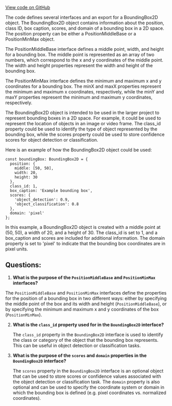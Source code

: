[View code on GitHub](https://github.com/wandb/weave/weave-js/src/core/_external/types/media.ts)

The code defines several interfaces and an export for a BoundingBox2D object. The BoundingBox2D object contains information about the position, class ID, box caption, scores, and domain of a bounding box in a 2D space. The position property can be either a PositionMiddleBase or a PositionMinMax object.

The PositionMiddleBase interface defines a middle point, width, and height for a bounding box. The middle point is represented as an array of two numbers, which correspond to the x and y coordinates of the middle point. The width and height properties represent the width and height of the bounding box.

The PositionMinMax interface defines the minimum and maximum x and y coordinates for a bounding box. The minX and maxX properties represent the minimum and maximum x coordinates, respectively, while the minY and maxY properties represent the minimum and maximum y coordinates, respectively.

The BoundingBox2D object is intended to be used in the larger project to represent bounding boxes in a 2D space. For example, it could be used to represent the location of objects in an image or video frame. The class_id property could be used to identify the type of object represented by the bounding box, while the scores property could be used to store confidence scores for object detection or classification.

Here is an example of how the BoundingBox2D object could be used:

```
const boundingBox: BoundingBox2D = {
  position: {
    middle: [50, 50],
    width: 20,
    height: 30
  },
  class_id: 1,
  box_caption: 'Example bounding box',
  scores: {
    'object_detection': 0.9,
    'object_classification': 0.8
  },
  domain: 'pixel'
};
```

In this example, a BoundingBox2D object is created with a middle point at (50, 50), a width of 20, and a height of 30. The class_id is set to 1, and a box_caption and scores are included for additional information. The domain property is set to 'pixel' to indicate that the bounding box coordinates are in pixel units.
## Questions: 
 1. **What is the purpose of the `PositionMiddleBase` and `PositionMinMax` interfaces?**
   
   The `PositionMiddleBase` and `PositionMinMax` interfaces define the properties for the position of a bounding box in two different ways: either by specifying the middle point of the box and its width and height (`PositionMiddleBase`), or by specifying the minimum and maximum x and y coordinates of the box (`PositionMinMax`).

2. **What is the `class_id` property used for in the `BoundingBox2D` interface?**
   
   The `class_id` property in the `BoundingBox2D` interface is used to identify the class or category of the object that the bounding box represents. This can be useful in object detection or classification tasks.

3. **What is the purpose of the `scores` and `domain` properties in the `BoundingBox2D` interface?**
   
   The `scores` property in the `BoundingBox2D` interface is an optional object that can be used to store scores or confidence values associated with the object detection or classification task. The `domain` property is also optional and can be used to specify the coordinate system or domain in which the bounding box is defined (e.g. pixel coordinates vs. normalized coordinates).